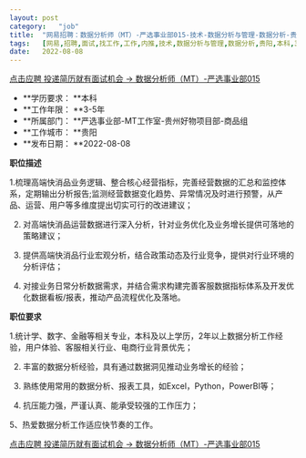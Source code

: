 ```yaml
---
layout:	post
category:	"job"
title:	"网易招聘：数据分析师（MT）-严选事业部015-技术-数据分析与管理-数据分析-贵阳本科3-5年"
tags:	[网易,招聘,面试,找工作,工作,内推,技术,数据分析与管理,数据分析,贵阳,本科,3-5年]
date:	2022-08-08
---
```


[点击应聘 投递简历就有面试机会 ->  数据分析师（MT）-严选事业部015](http://mobile.bole.netease.com/bole/boleDetail?id=42179&employeeId=346f03c3cda5f04c&key=all)



- **学历要求： **本科
- **工作年限： **3-5年
- **所属部门： **严选事业部-MT工作室-贵州好物项目部-商品组
- **工作城市： **贵阳
- **发布日期： **2022-08-08



**职位描述**

1.梳理高端快消品业务逻辑、整合核心经营指标，完善经营数据的汇总和监控体系，定期输出分析报告;监测经营数据变化趋势、异常情况及时进行预警，从产品、运营、用户等多维度提出切实可行的改进建议；

2. 对高端快消品运营数据进行深入分析，针对业务优化及业务增长提供可落地的策略建议；

3. 提供高端快消品行业宏观分析，结合政策动态及行业竞争，提供对行业环境的分析评估；

4. 对接业务日常分析数据需求，并结合需求构建完善客服数据指标体系及开发优化数据看板/报表，推动产品流程优化及落地。



**职位要求**

1.统计学、数字、金融等相关专业，本科及以上学历，2年以上数据分析工作经验，用户体验、客服相关行业、电商行业背景优先；

2. 丰富的数据分析经验，具有通过数据洞见推动业务增长的经验；

3. 熟练使用常用的数据分析、报表工具，如Excel，Python，PowerBI等；

4. 抗压能力强，严谨认真、能承受较强的工作压力；

5、热爱数据分析工作适应快节奏的工作。



[点击应聘 投递简历就有面试机会 ->  数据分析师（MT）-严选事业部015](http://mobile.bole.netease.com/bole/boleDetail?id=42179&employeeId=346f03c3cda5f04c&key=all)